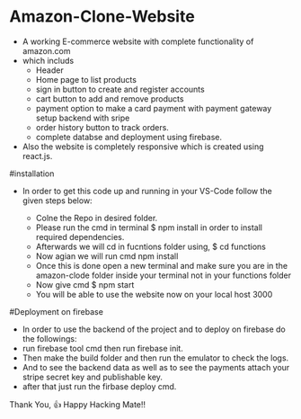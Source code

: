 # Amazon-Clone-Website
- A working E-commerce website with complete functionality of amazon.com 
- which includs 
  - Header 
  - Home page to list products 
  - sign in button to create and register accounts
  - cart button to add and remove products
  - payment option to make a card payment with payment gateway setup backend with sripe
  - order history button to track orders.
  - complete databse and deployment using firebase. 
- Also the website is completely responsive which is created using react.js.

#installation

- In order to get this code up and running in your VS-Code follow the given steps below:

  - Colne the Repo in desired folder.
  - Please run the cmd in terminal $ npm install in order to install required dependencies. 
  - Afterwards we will cd in fucntions folder using,  $ cd functions
  - Now agian we will run cmd npm install
  - Once this is done open a new terminal and make sure you are in the amazon-clode folder inside your terminal not in your functions folder
  - Now give cmd $ npm start
  - You will be able to use the website now on your local host 3000

#Deployment on firebase

- In order to use the backend of the project and to deploy on firebase do the followings:
- run firebase tool cmd then run firebase init.
- Then make the build folder and then run the emulator to check the logs.
- And to see the backend data as well as to see the payments attach your stripe secret key and publishable key.
- after that just run the firbase deploy cmd.


Thank You, :+1:
Happy Hacking Mate!!
